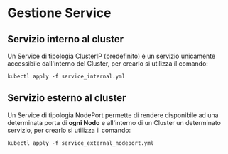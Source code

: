 # Gestione Service

## Servizio interno al cluster

Un Service di tipologia ClusterIP (predefinito) è un servizio unicamente accessibile dall'interno del Cluster, per crearlo si utilizza il comando:

`kubectl apply -f service_internal.yml`

## Servizio esterno al cluster

Un Service di tipologia NodePort permette di rendere disponibile ad una determinata porta di **ogni Nodo** e all'interno di un Cluster un determinato servizio, per crearlo si utilizza il comando:

`kubectl apply -f service_external_nodeport.yml`
